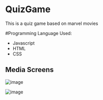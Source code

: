 # QuizGame

This is a quiz game based on marvel movies

#Programming Language Used:

- Javascript
- HTML
- CSS

## Media Screens
![image](https://user-images.githubusercontent.com/61581315/180099781-8ab3e794-3a9e-4437-89c5-cff259f17a0a.png)

![image](https://user-images.githubusercontent.com/61581315/180099854-812f6d4f-c7dd-4301-8abd-877bfd8abccf.png)



